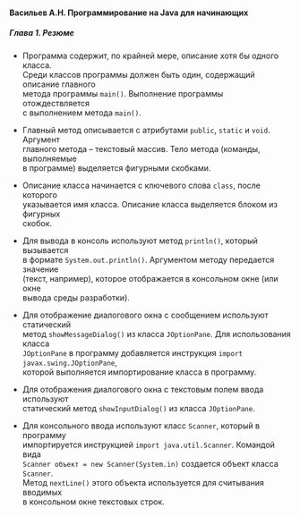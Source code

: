 #### Васильев А.Н. Программирование на Java для начинающих
##### Глава 1. Резюме

* Программа содержит, по крайней мере, описание хотя бы одного класса.  
Среди классов программы должен быть один, содержащий описание главного  
метода программы `main()`. Выполнение программы отождествляется  
с выполнением метода `main()`.

* Главный метод описывается с атрибутами `public`, `static` и `void`. Аргумент  
главного метода – текстовый массив. Тело метода (команды, выполняемые  
в программе) выделяется фигурными скобками.

* Описание класса начинается с ключевого слова `class`, после которого  
указывается имя класса. Описание класса выделяется блоком из фигурных  
скобок.

* Для вывода в консоль используют метод `println()`, который вызывается  
в формате `System.out.println()`. Аргументом методу передается значение  
(текст, например), которое отображается в консольном окне (или окне  
вывода среды разработки).

* Для отображение диалогового окна с сообщением используют статический  
метод `showMessageDialog()` из класса `JOptionPane`. Для использования класса  
`JOptionPane` в программу добавляется инструкция `import javax.swing.JOptionPane`,  
которой выполняется импортирование класса в программу.

* Для отображения диалогового окна с текстовым полем ввода используют  
статический метод `showInputDialog()` из класса `JOptionPane`.

* Для консольного ввода используют класс `Scanner`, который в программу  
импортируется инструкцией `import java.util.Scanner`. Командой вида  
`Scanner объект = new Scanner(System.in)` создается объект класса `Scanner`.  
Метод `nextLine()` этого объекта используется для считывания вводимых  
в консольном окне текстовых строк.